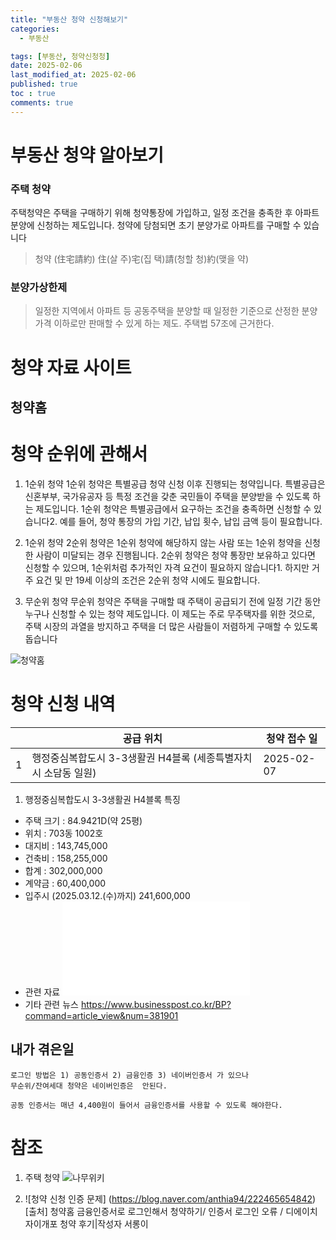 ```yaml
---
title: "부동산 청약 신청해보기"
categories:
  - 부동산

tags: [부동산, 청약신청청]
date: 2025-02-06
last_modified_at: 2025-02-06
published: true
toc : true
comments: true
---
```


# 부동산 청약 알아보기 

### 주택 청약
주택청약은 주택을 구매하기 위해 청약통장에 가입하고, 일정 조건을 충족한 후 아파트 분양에 신청하는 제도입니다. 청약에 당첨되면 초기 분양가로 아파트를 구매할 수 있습니다

> 청약 (住宅請約)
>住(살 주)宅(집 택)請(청할 청)約(맺을 약)

### 분양가상한제
>일정한 지역에서 아파트 등 공동주택을 분양할 때 일정한 기준으로 산정한 분양가격 이하로만 판매할 수 있게 하는 제도. 주택법 57조에 근거한다.
# 청약 자료 사이트

## 청약홈

# 청약 순위에 관해서

1. 1순위 청약
1순위 청약은 특별공급 청약 신청 이후 진행되는 청약입니다. 특별공급은 신혼부부, 국가유공자 등 특정 조건을 갖춘 국민들이 주택을 분양받을 수 있도록 하는 제도입니다. 1순위 청약은 특별공급에서 요구하는 조건을 충족하면 신청할 수 있습니다2. 예를 들어, 청약 통장의 가입 기간, 납입 횟수, 납입 금액 등이 필요합니다.
 
2. 1순위 청약
2순위 청약은 1순위 청약에 해당하지 않는 사람 또는 1순위 청약을 신청한 사람이 미달되는 경우 진행됩니다. 2순위 청약은 청약 통장만 보유하고 있다면 신청할 수 있으며, 1순위처럼 추가적인 자격 요건이 필요하지 않습니다1. 하지만 거주 요건 및 만 19세 이상의 조건은 2순위 청약 시에도 필요합니다.

3. 무순위 청약
무순위 청약은 주택을 구매할 때 주택이 공급되기 전에 일정 기간 동안 누구나 신청할 수 있는 청약 제도입니다. 이 제도는 주로 무주택자를 위한 것으로, 주택 시장의 과열을 방지하고 주택을 더 많은 사람들이 저렴하게 구매할 수 있도록 돕습니다


![청약홈](https://www.applyhome.co.kr/co/coa/selectMainView.do)


# 청약 신청 내역

|     |공급 위치 |청약 접수 일 |
|---- |-------|------|
| 1   |	행정중심복합도시 3-3생활권 H4블록 (세종특별자치시 소담동 일원)| 2025-02-07| 


1. 	행정중심복합도시 3-3생활권 H4블록 특징

- 주택 크기 :  84.9421D(약 25평)
- 위치 : 703동 1002호
- 대지비 : 143,745,000
- 건축비 : 158,255,000
- 합계 : 302,000,000
- 계약금 : 60,400,000
- 입주시 (2025.03.12.(수)까지) 241,600,000
- 관련 자료 ![PDF](file:///C:/Users/LeeJeungHun/Downloads/2024910241%20%ED%9E%90%EC%8A%A4%ED%85%8C%EC%9D%B4%ED%8A%B8%20%EC%84%B8%EC%A2%85%20%EB%A6%AC%EB%B2%84%ED%8C%8C%ED%81%AC(%ED%96%89%EC%A0%95%EC%A4%91%EC%8B%AC%EB%B3%B5%ED%95%A9%EB%8F%84%EC%8B%9C%203-3%EC%83%9D%ED%99%9C%EA%B6%8C%20H4%EB%B8%94%EB%A1%9D)%20%EB%AC%B4%EC%88%9C%EC%9C%84%20%EC%9E%85%EC%A3%BC%EC%9E%90%EB%AA%A8%EC%A7%91%EA%B3%B5%EA%B3%A0%EB%AC%B8.pdf)
- 기타 관련 뉴스 
https://www.businesspost.co.kr/BP?command=article_view&num=381901

## 내가 겪은일

```
로그인 방법은 1) 공동인증서 2) 금융인증 3) 네이버인증서 가 있으나
무순위/잔여세대 청약은 네이버인증은  안된다.

공동 인증서는 매년 4,400원이 들어서 금융인증서를 사용할 수 있도록 해야한다.
```


# 참조
1. 주택 청약 ![나무위키](https://namu.wiki/w/%EC%A3%BC%ED%83%9D%EC%B2%AD%EC%95%BD)

2. ![청약 신청 인증 문제]
(https://blog.naver.com/anthia94/222465654842)
​
[출처] 청약홈 금융인증서로 로그인해서 청약하기/ 인증서 로그인 오류 / 디에이치자이개포 청약 후기|작성자 서롱이
